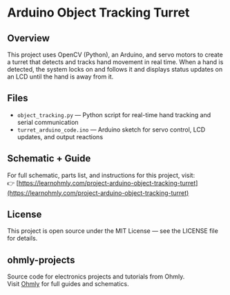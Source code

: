# Arduino Object Tracking Turret

## Overview
This project uses OpenCV (Python), an Arduino, and servo motors to create a turret that detects and tracks hand movement in real time. When a hand is detected, the system locks on and follows it and displays status updates on an LCD until the hand is away from it.

## Files
- `object_tracking.py` — Python script for real-time hand tracking and serial communication
- `turret_arduino_code.ino` — Arduino sketch for servo control, LCD updates, and output reactions

## Schematic + Guide
For full schematic, parts list, and instructions for this project, visit:  
👉 [https://learnohmly.com/project-arduino-object-tracking-turret](https://learnohmly.com/project-arduino-object-tracking-turret)

## License
This project is open source under the MIT License — see the LICENSE file for details.

## ohmly-projects
Source code for electronics projects and tutorials from Ohmly.  
Visit [Ohmly](https://learnohmly.com) for full guides and schematics.

